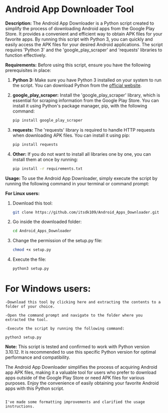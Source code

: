 # Android App Downloader Tool

**Description:**
The Android App Downloader is a Python script created to simplify the process of downloading Android apps from the Google Play Store. It provides a convenient and efficient way to obtain APK files for your favorite apps. By running this script with Python 3, you can quickly and easily access the APK files for your desired Android applications. The script requires 'Python 3' and the 'google_play_scraper' and 'requests' libraries to function effectively.

**Requirements:**
Before using this script, ensure you have the following prerequisites in place:

1. **Python 3:** Make sure you have Python 3 installed on your system to run the script. You can download Python from the [official website](https://www.python.org/downloads/).

2. **google_play_scraper:** Install the 'google_play_scraper' library, which is essential for scraping information from the Google Play Store. You can install it using Python's package manager, pip, with the following command:
   ```bash
   pip install google_play_scraper
   ```
3. **requests:** The 'requests' library is required to handle HTTP requests when downloading APK files. You can install it using pip:
   ```bash
   pip install requests
   ```
4. **Other:** If you do not want to install all libraries one by one, you can install them at once by running:
    ```bash
    pip install -r requirements.txt
    ```

**Usage:**
To use the Android App Downloader, simply execute the script by running the following command in your terminal or command prompt:

**For Linux users:**
1. Download this tool:
   ```bash
   git clone https://github.com/itsdk109/Android_Apps_Downloader.git
   ```
2. Go inside the downloaded folder:
   ```bash
   cd Android_Apps_Downloader 
   ```
3. Change the permission of the setup.py file:
   ```bash
   chmod +x setup.py
   ```
4. Execute the file:
   ```bash
   python3 setup.py
   ```
# For Windows users:

    -Download this tool by clicking here and extracting the contents to a folder of your choice.

    -Open the command prompt and navigate to the folder where you extracted the tool.

    -Execute the script by running the following command:

```command
python3 setup.py
```

**Note:**
This script is tested and confirmed to work with Python version 3.10.12. It is recommended to use this specific Python version for optimal performance and compatibility.

The Android App Downloader simplifies the process of acquiring Android app APK files, making it a valuable tool for users who prefer to download apps outside of the Google Play Store or need APK files for various purposes. Enjoy the convenience of easily obtaining your favorite Android apps with this Python script.
```

I've made some formatting improvements and clarified the usage instructions.